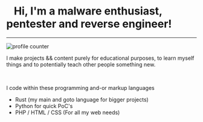 <h1>&nbsp&nbsp&nbspHi, I'm a malware enthusiast, pentester and reverse engineer! </h1>
<hr>
<img src="https://komarev.com/ghpvc/?username=ThottySploity&color=red" alt="profile counter"/>
<p>I make projects && content purely for educational purposes, to learn myself things and to potentially teach other people something new.</p>
<br>
<p>I code within these programming and-or markup languages</p>
<ul>
  <li>Rust (my main and goto language for bigger projects)</li>
  <li>Python for quick PoC's</li>
  <li>PHP / HTML / CSS (For all my web needs)</li>
</ul>

